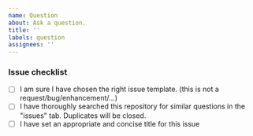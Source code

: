 ```yaml
---
name: Question
about: Ask a question.
title: ''
labels: question
assignees: ''
---
```


<!-- Thank you for filing this! -->
<!-- Ask your question below this line -->



### Issue checklist
<!-- Mark a list entry as resolved using an "x" in the brackets: "[x]" -->
- [ ] I am sure I have chosen the right issue template. (this is not a request/bug/enhancement/...)
- [ ] I have thoroughly searched this repository for similar questions in the "issues" tab. Duplicates will be closed.
- [ ] I have set an appropriate and concise title for this issue
